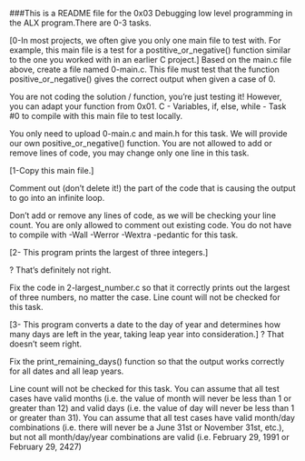 ###This is a README file for the 0x03 Debugging low level programming in the ALX program.There are 0-3 tasks.

[0-In most projects, we often give you only one main file to test with. For example, this main file is a test for a postitive_or_negative() function similar to the one you worked with in an earlier C project.]
Based on the main.c file above, create a file named 0-main.c. This file must test that the function positive_or_negative() gives the correct output when given a case of 0.

You are not coding the solution / function, you’re just testing it! However, you can adapt your function from 0x01. C - Variables, if, else, while - Task #0 to compile with this main file to test locally.

You only need to upload 0-main.c and main.h for this task. We will provide our own positive_or_negative() function.
You are not allowed to add or remove lines of code, you may change only one line in this task.
 
[1-Copy this main file.]

Comment out (don’t delete it!) the part of the code that is causing the output to go into an infinite loop.

Don’t add or remove any lines of code, as we will be checking your line count. You are only allowed to comment out existing code.
You do not have to compile with -Wall -Werror -Wextra -pedantic for this task.

[2- This program prints the largest of three integers.]

? That’s definitely not right.

Fix the code in 2-largest_number.c so that it correctly prints out the largest of three numbers, no matter the case.
Line count will not be checked for this task.

[3- This program converts a date to the day of year and determines how many days are left in the year, taking leap year into consideration.]
? That doesn’t seem right.

Fix the print_remaining_days() function so that the output works correctly for all dates and all leap years.

Line count will not be checked for this task.
You can assume that all test cases have valid months (i.e. the value of month will never be less than 1 or greater than 12) and valid days (i.e. the value of day will never be less than 1 or greater than 31).
You can assume that all test cases have valid month/day combinations (i.e. there will never be a June 31st or November 31st, etc.), but not all month/day/year combinations are valid (i.e. February 29, 1991 or February 29, 2427)

